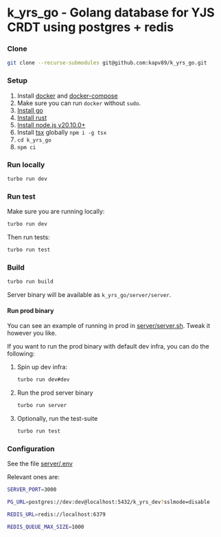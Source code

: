 # k_yrs_go - Golang database for YJS CRDT using postgres + redis

### Clone

```bash
git clone --recurse-submodules git@github.com:kapv89/k_yrs_go.git
```

### Setup

1. Install [docker](https://docs.docker.com/engine/install/) and [docker-compose](https://docs.docker.com/compose/install/)
1. Make sure you can run `docker` without `sudo`.
1. [Install go](https://go.dev/doc/install)
1. [Install rust](https://www.rust-lang.org/tools/install)
1. [Install node.js v20.10.0+](https://github.com/nvm-sh/nvm)
1. Install [tsx](https://www.npmjs.com/package/tsx) globally `npm i -g tsx`
1. `cd k_yrs_go`
1. `npm ci`

### Run locally

```bash
turbo run dev
```

### Run test

Make sure you are running locally:

```bash
turbo run dev
```

Then run tests:

```bash
turbo run test
```

### Build

```bash
turbo run build
```

Server binary will be available as `k_yrs_go/server/server`.

#### Run prod binary

You can see an example of running in prod in [server/server.sh](server/server.sh). Tweak it however you like.


If you want to run the prod binary with default dev infra, you can do the following:

1. Spin up dev infra:
    ```bash
    turbo run dev#dev
    ```
1. Run the prod server binary
    ```bash
    turbo run server
    ```
1. Optionally, run the test-suite
    ```bash
    turbo run test
    ```

### Configuration
See the file [server/.env](server/.env)

Relevant ones are:

```bash
SERVER_PORT=3000

PG_URL=postgres://dev:dev@localhost:5432/k_yrs_dev?sslmode=disable

REDIS_URL=redis://localhost:6379

REDIS_QUEUE_MAX_SIZE=1000
```